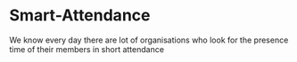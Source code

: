 # Smart-Attendance

We know every day there are lot of organisations who look for the presence time of their members in short attendance 
